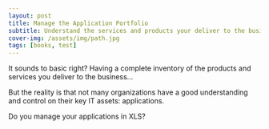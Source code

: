 ```yaml
---
layout: post
title: Manage the Application Portfolio
subtitle: Understand the services and products your deliver to the business
cover-img: /assets/img/path.jpg
tags: [books, test]
---
```


It sounds to basic right? Having a complete inventory of the products and services you deliver to the business...

But the reality is that not many organizations have a good understanding and control on their key IT assets: applications.

Do you manage your applications in XLS?
